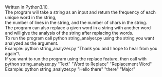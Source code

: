 Written in Python3.10.\
The program will take a string as an input and return the frequency of each unique word in the string,\
the number of lines in the string, and the number of chars in the string.\
The program can also replace a given word in a string with another word\
and will give the analysis of the string after replacing the words.\
To run the program call python string_analyer.py using the string you want analyzed as the argument.\
Example: python string_analyzer.py "Thank you and I hope to hear from you again"\ \
If you want to run the program using the replace feature, then call with\
python string_analyzer.py "Text" "Word to Replace" "Replacement Word"\
Example: python string_analyzer.py "Hello there" "there" "Major"